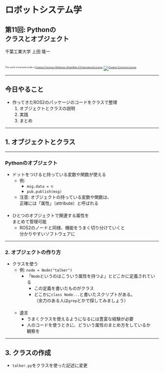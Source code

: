 # ロボットシステム学

## 第11回: <span style="text-transform:none">Python</span>の<br />クラスとオブジェクト

千葉工業大学 上田 隆一

<br />

<p style="font-size:50%">
This work is licensed under a <a rel="license" href="http://creativecommons.org/licenses/by-sa/4.0/">Creative Commons Attribution-ShareAlike 4.0 International License</a>.
<a rel="license" href="http://creativecommons.org/licenses/by-sa/4.0/">
<img alt="Creative Commons License" style="border-width:0" src="https://i.creativecommons.org/l/by-sa/4.0/88x31.png" /></a>
</p>

---

## 今日やること

* 作ってきたROS2のパッケージのコードをクラスで整理
  1. オブジェクトとクラスの説明
  1. 実践
  1. まとめ

---

## 1. オブジェクトとクラス

---

### <span style="text-transform:none">Python</span>のオブジェクト

* ドットをつけると持っている変数や関数が使える
  * 例: 
    * `msg.data = n`
    * `pub.publish(msg)`
  * 注意: オブジェクトの持っている変数や関数は、<br />正確には「属性」（attribute）と呼ばれる<br />　
* ひとつのオブジェクトで関連する属性を<br />まとめて管理可能
  * ROS2のノードと同様、機能をうまく切り分けていくと<br />分かりやすいソフトウェアに

---

### 2. オブジェクトの作り方

* クラスを使う
  * 例: `node = Node("talker")`
    * 「`Node`というのはこういう属性を持つよ」とどこかに定義されている
      * この定義を書いたものがクラス
      * どこかに`class Node...`と書いたスクリプトがある。<br />（余力のある人は`grep`とかで探してみましょう）<br />　
  * 遺言
    * うまくクラスを使えるようになるには豊富な経験が必要
    * 人のコードを使うときに、どういう属性のまとめ方をしているか<br />観察を

---

## 3. クラスの作成

* `talker.py`をクラスを使った記述に変更

